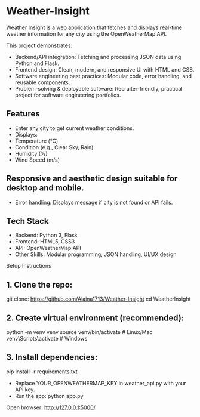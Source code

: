 # Weather-Insight
Weather Insight is a web application that fetches and displays real-time weather information for any city using the OpenWeatherMap API.

This project demonstrates:
- Backend/API integration: Fetching and processing JSON data using Python and Flask.
- Frontend design: Clean, modern, and responsive UI with HTML and CSS.
- Software engineering best practices: Modular code, error handling, and reusable components.
- Problem-solving & deployable software: Recruiter-friendly, practical project for software engineering portfolios.

## Features
- Enter any city to get current weather conditions.
- Displays:
- Temperature (°C)
- Condition (e.g., Clear Sky, Rain)
- Humidity (%)
- Wind Speed (m/s)

## Responsive and aesthetic design suitable for desktop and mobile.
- Error handling: Displays message if city is not found or API fails.

## Tech Stack
- Backend: Python 3, Flask
- Frontend: HTML5, CSS3
- API: OpenWeatherMap API
- Other Skills: Modular programming, JSON handling, UI/UX design


Setup Instructions

## 1. Clone the repo:

git clone: https://github.com/Alaina1713/Weather-Insight
cd WeatherInsight


## 2. Create virtual environment (recommended):

python -m venv venv
source venv/bin/activate  # Linux/Mac
venv\Scripts\activate     # Windows


## 3. Install dependencies:

pip install -r requirements.txt

- Replace YOUR_OPENWEATHERMAP_KEY in weather_api.py with your API key.
- Run the app: python app.py


Open browser: http://127.0.0.1:5000/
